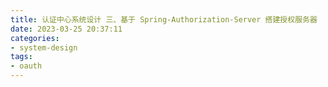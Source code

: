 ```yaml
---
title: 认证中心系统设计 三、基于 Spring-Authorization-Server 搭建授权服务器
date: 2023-03-25 20:37:11
categories:
- system-design
tags:
- oauth
---
```

